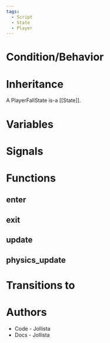 ```yaml
---
tags:
  - Script
  - State
  - Player
---
```

# Condition/Behavior
# Inheritance
A PlayerFallState is-a [[State]].
# Variables
# Signals
# Functions
## enter
## exit
## update
## physics_update
# Transitions to

# Authors
- Code - Jollista
- Docs - Jollista